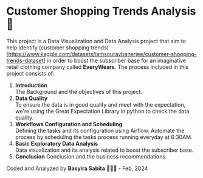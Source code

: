 # Customer Shopping Trends Analysis 👚

This project is a Data Visualization and Data Analysis project that aim to help identify (customer shopping trends)[https://www.kaggle.com/datasets/iamsouravbanerjee/customer-shopping-trends-dataset] in order to boost the subscriber base for an imaginative retail clothing company called **EveryWears**. The process included in this project consists of:
1. **Introduction**  
The Background and the objectives of this project.
2. **Data Quality**  
To ensure the data is in good quality and meet with the expectation, we're using the Great Expectation Library in python to check the data quality.
3. **Workflows Configuration and Scheduling**  
Defining the tasks and its configuration using Airflow. Automate the process by scheduling the tasks process running everyday at 6:30AM. 
4. **Basic Exploratory Data Analysis**  
Data visualization and its analysis related to boost the subscriber base.
5. **Conclusion**
Conclusion and the business recommendations.

Coded and Analyzed by **Basyira Sabita** 👩‍💻✨ - Feb, 2024